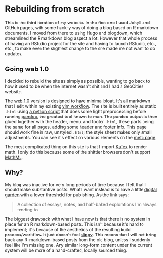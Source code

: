 # Rebuilding from scratch

This is the third iteration of my website. In the first one I used Jekyll and
GitHub pages, with some hack-y way of doing a blog based on R markdown
documents. I moved from there to using Hugo and blogdown, which streamlined the
R markdown blog aspect a lot. However that whole process of having an RStudio
project for the site and having to launch RStudio, etc., etc., to make even the
slightest change to the site made me not want to do updates.

## Going web 1.0
I decided to rebuild the site as simply as possible, wanting to go back to how
it used to be when the internet wasn't shit and I had a GeoCities website.

The [web 1.0](https://github.com/3inar/3inar.github.io/)
version is designed to have minimal bloat. It's all markdown that I edit within
my existing [vim workflow](https://github.com/3inar/zett.vim). The site is
built entirely as static `.html` using [a python
script](https://github.com/3inar/3inar.github.io/blob/master/build.py) that
does some light preprocessing before running [pandoc](https://pandoc.org/), the 
greatest tool known to man. The pandoc output is then glued together with the
header, menu, and footer `.html`, these parts being the same for all pages.
adding some header and footer info. This page should work fine in raw, unstyled
`.html`; the style sheet makes only small adjustments. You can see it's effect
on various elements on the [meta page](/meta/).

The most complicated thing on this site is that I import 
[KaTex](https://katex.org/) to render math. I only do this because some of the
shittier browsers don't support [MathML](https://www.w3.org/Math/).

## Why?
My blog was inactive for very long periods of time because I felt that I should
make substantive posts. What I want instead is to have a little 
[digital garden](https://maggieappleton.com/garden) with a lower threshold for
publishing. As the link says:

> A collection of essays, notes, and half-baked explorations I'm always tending
> to.

The biggest drawback with what I have now is that there is no system in place
for an R markdown-based posts. This isn't because it's hard to implement; it's
because of the aesthetics of the resulting build process/workflow. It just
doesn't feel [slippy](https://www.tadiweb.com/). This means that I will not
bring back any R-markdown-based posts from the old blog, unless I suddenly feel
like I'm missing one. Any similar long-form content under the current system
will be more of a hand-crafted, locally sourced thing.
